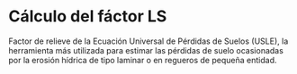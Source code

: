 # Cálculo del fáctor LS

Factor de relieve de la Ecuación Universal de Pérdidas de Suelos (USLE), la herramienta más utilizada para estimar las pérdidas de suelo ocasionadas por la erosión hídrica de tipo laminar o en regueros de pequeña entidad.